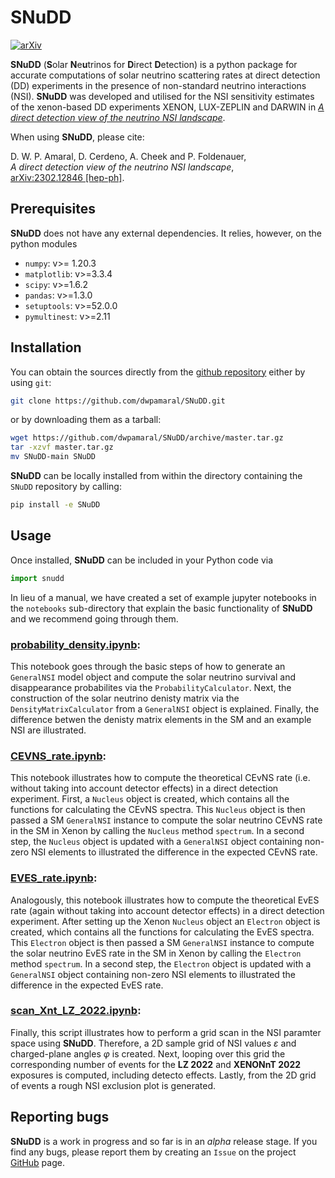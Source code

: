 # SNuDD

[![arXiv](http://img.shields.io/badge/arXiv-2302.12846-B31B1B.svg)](https://arxiv.org/abs/2302.12846)

**SNuDD** (**S**olar **N**e**u**trinos for **D**irect **D**etection) is a python package for accurate computations of solar neutrino scattering rates at direct detection (DD) experiments in the presence of non-standard neutrino interactions (NSI). 
**SNuDD**  was developed and utilised for the NSI sensitivity estimates of the xenon-based DD experiments XENON, LUX-ZEPLIN and DARWIN in [*A direct detection view of the neutrino NSI landscape*](https://arxiv.org/abs/2302.12846).

When using **SNuDD**, please cite:

D. W. P. Amaral, D. Cerdeno, A. Cheek and P. Foldenauer, \
*A direct detection view of the neutrino NSI landscape*,\
[arXiv:2302.12846 [hep-ph]](https://arxiv.org/abs/2302.12846).



## Prerequisites

**SNuDD** does not have any external dependencies. It relies, however, on the python modules 

- `numpy`: v>= 1.20.3
- `matplotlib`: v>=3.3.4
- `scipy`: v>=1.6.2
- `pandas`: v>=1.3.0
- `setuptools`: v>=52.0.0
- `pymultinest`: v>=2.11



## Installation

You can obtain the sources directly from the [github repository](https://github.com/dwpamaral/SNuDD) either by using `git`:
```bash
git clone https://github.com/dwpamaral/SNuDD.git
```
or by downloading them as a tarball:
```bash
wget https://github.com/dwpamaral/SNuDD/archive/master.tar.gz
tar -xzvf master.tar.gz
mv SNuDD-main SNuDD
```

**SNuDD** can be locally installed from within the directory containing the `SNuDD` repository by calling:
```bash
pip install -e SNuDD
```

## Usage
Once installed, **SNuDD** can be included in your Python code via
```python
import snudd
```

In lieu of a manual, we have created a set of example jupyter notebooks in the `notebooks` sub-directory that explain the basic functionality of **SNuDD** and we recommend going through them.

### [probability_density.ipynb](https://github.com/dwpamaral/SNuDD/blob/main/notebooks/probability_density.ipynb):

This notebook goes through the basic steps of how to generate an `GeneralNSI` model object and compute the solar neutrino survival and disappearance probabilites via the `ProbabilityCalculator`. Next, the construction of the solar neutrino denisty matrix via the `DensityMatrixCalculator` from a `GeneralNSI` object is explained. Finally, the difference betwen the denisty matrix elements in the SM and an example NSI are illustrated.

### [CEVNS_rate.ipynb](https://github.com/dwpamaral/SNuDD/blob/main/notebooks/CEVNS_rate.ipynb):

This notebook illustrates how to compute the theoretical CEvNS rate (i.e. without taking into account detector effects) in a direct detection experiment. First, a `Nucleus` object is created, which contains all the functions for calculating the CEvNS spectra. This `Nucleus` object is then passed a SM `GeneralNSI` instance to compute the solar neutrino CEvNS rate in the SM in Xenon by calling the `Nucleus` method `spectrum`. In a second step, the `Nucleus` object is updated with a `GeneralNSI` object containing non-zero NSI elements to illustrated the difference in the expected CEvNS rate.

### [EVES_rate.ipynb](https://github.com/dwpamaral/SNuDD/blob/main/notebooks/EVES_rate.ipynb):

Analogously, this notebook illustrates how to compute the theoretical EvES rate (again without taking into account detector effects) in a direct detection experiment. After setting up the Xenon `Nucleus` object an `Electron` object is created, which contains all the functions for calculating the EvES spectra. This `Electron` object is then passed a SM `GeneralNSI` instance to compute the solar neutrino EvES rate in the SM in Xenon by calling the `Electron` method `spectrum`. In a second step, the `Electron` object is updated with a `GeneralNSI` object containing non-zero NSI elements to illustrated the difference in the expected EvES rate.

### [scan_Xnt_LZ_2022.ipynb](https://github.com/dwpamaral/SNuDD/blob/main/notebooks/scan_Xnt_LZ_2022.ipynb):

Finally, this script illustrates how to perform a grid scan in the NSI paramter space using **SNuDD**. Therefore, a 2D sample grid of NSI values $\varepsilon$ and charged-plane angles $\varphi$ is created. Next, looping over this grid the corresponding number of events for the **LZ 2022** and **XENONnT 2022** exposures is computed, including detecto effects. Lastly, from the 2D grid of events a rough NSI exclusion plot is generated.

## Reporting bugs

**SNuDD** is a work in progress and so far is in an *alpha* release stage. If you find any bugs, please report them by creating an `Issue` on the project [GitHub](https://github.com/dwpamaral/SNuDD) page.
